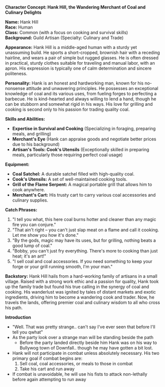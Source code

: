 **Character Concept: Hank Hill, the Wandering Merchant of Coal and Culinary Delights**

**Name:** Hank Hill  
**Race:** Human  
**Class:** Common (with a focus on cooking and survival skills)  
**Background:** Guild Artisan (Specialty: Culinary and Trade)

**Appearance:**
Hank Hill is a middle-aged human with a sturdy yet unassuming build. He sports a short-cropped, brownish hair with a receding hairline, and wears a pair of simple but rugged glasses. He is often dressed in practical, sturdy clothes suitable for traveling and manual labor, with an apron. His expression is typically one of calm determination and sincere politeness.

**Personality:**
Hank is an honest and hardworking man, known for his no-nonsense attitude and unwavering principles. He possesses an exceptional knowledge of coal and its various uses, from fueling forges to perfecting a barbecue. He is kind-hearted and always willing to lend a hand, though he can be stubborn and somewhat rigid in his ways. His love for grilling and cooking is second only to his passion for trading quality coal.

**Skills and Abilities:**
- **Expertise in Survival and Cooking** (Specializing in foraging, preparing meals, and grilling)
- **Merchant's Eye** (Hank can appraise goods and negotiate better prices due to his background)
- **Artisan's Tools: Cook's Utensils** (Exceptionally skilled in preparing meals, particularly those requiring perfect coal usage)

**Equipment:**
- **Coal Satchel:** A durable satchel filled with high-quality coal.
- **Cook's Utensils:** A set of well-maintained cooking tools.
- **Grill of the Flame Serpent:** A magical portable grill that allows him to cook anywhere.
- **Merchant's Cart:** His trusty cart to carry various coal accessories and culinary supplies.

**Catch Phrases:**
1. "I tell you what, this here coal burns hotter and cleaner than any magic fire you can conjure."
2. "That ain't right – you can't just slap meat on a flame and call it cooking. Let me show you how it's done."
3. "By the gods, magic may have its uses, but for grilling, nothing beats a good lump of coal."
4. "Bobby, you can't just fry everything. There's more to cooking than just heat; it's an art!"
5. "I sell coal and coal accessories. If you need something to keep your forge or your grill running smooth, I'm your man."

**Backstory:**
Hank Hill hails from a hard-working family of artisans in a small village. Raised with a strong work ethic and a passion for quality, Hank took up the family trade but found his true calling in the synergy of coal and cooking. His wanderlust was ignited by tales of distant markets and exotic ingredients, driving him to become a wandering cook and trader. Now, he travels the lands, offering premier coal and culinary wisdom to all who cross his path.

**Introduction**
- "Well. That was pretty strange.. can't say I've ever seen that before I'll tell you qwhat"
- As the party look over a strange man will be standing beside the path
    - Before the party landed directly beside him Hank was on his way to Bullywog town of Downfall.. though he may have gotten a bit lost.
- Hank will not participate in combat unless absolutely necessary. His two primary goal if combat begins are:
    1. Sell coal, coal accessories, or meals to those in combat
    2. Take his cart and run away
- If combat is unavoidable, he will use his fists to attack non-lethally before again attempting to run away
